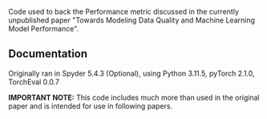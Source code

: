 Code used to back the Performance metric discussed in the currently unpublished paper "Towards Modeling Data Quality and Machine Learning Model Performance".

## Documentation
Originally ran in Spyder 5.4.3 (Optional), using Python 3.11.5, pyTorch 2.1.0, TorchEval 0.0.7

**IMPORTANT NOTE:** This code includes much more than used in the original paper and is intended for use in following papers.
